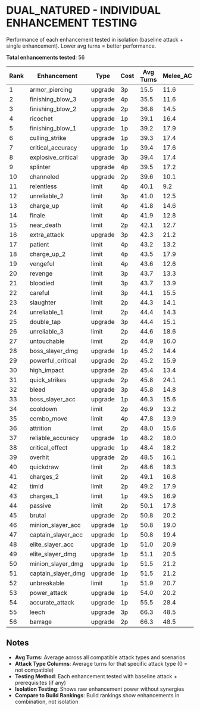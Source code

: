 # DUAL_NATURED - INDIVIDUAL ENHANCEMENT TESTING

Performance of each enhancement tested in isolation (baseline attack + single enhancement).
Lower avg turns = better performance.

**Total enhancements tested**: 56

| Rank | Enhancement | Type | Cost | Avg Turns | Melee_AC | Melee_DG | Ranged | Area | Direct |
|---|---|---|---|---|---|---|---|---|---|
| 1 | armor_piercing | upgrade | 3p | 15.5 | 11.6 | 12.6 | 15.6 | 17.0 | 16.8 |
| 2 | finishing_blow_3 | upgrade | 4p | 35.5 | 11.6 | 13.4 | 17.0 | 0.0 | 100.0 |
| 3 | finishing_blow_2 | upgrade | 2p | 36.8 | 14.5 | 14.5 | 18.3 | 0.0 | 100.0 |
| 4 | ricochet | upgrade | 1p | 39.1 | 16.4 | 17.1 | 22.9 | 0.0 | 100.0 |
| 5 | finishing_blow_1 | upgrade | 1p | 39.2 | 17.9 | 16.9 | 21.9 | 0.0 | 100.0 |
| 6 | culling_strike | upgrade | 1p | 39.3 | 17.4 | 16.1 | 23.6 | 0.0 | 100.0 |
| 7 | critical_accuracy | upgrade | 1p | 39.4 | 17.6 | 17.2 | 22.6 | 0.0 | 100.0 |
| 8 | explosive_critical | upgrade | 3p | 39.4 | 17.4 | 17.1 | 23.1 | 0.0 | 100.0 |
| 9 | splinter | upgrade | 4p | 39.5 | 17.2 | 16.4 | 24.3 | 0.0 | 100.0 |
| 10 | channeled | upgrade | 2p | 39.6 | 10.1 | 9.4 | 10.1 | 7.8 | 100.0 |
| 11 | relentless | limit | 4p | 40.1 | 9.2 | 9.2 | 10.2 | 12.1 | 100.0 |
| 12 | unreliable_2 | limit | 3p | 41.0 | 12.5 | 12.4 | 12.9 | 8.0 | 100.0 |
| 13 | charge_up | limit | 4p | 41.8 | 14.6 | 13.1 | 14.3 | 8.8 | 100.0 |
| 14 | finale | limit | 4p | 41.9 | 12.8 | 12.0 | 13.6 | 12.8 | 100.0 |
| 15 | near_death | limit | 2p | 42.1 | 12.7 | 11.9 | 13.8 | 14.0 | 100.0 |
| 16 | extra_attack | upgrade | 3p | 42.3 | 21.2 | 20.2 | 27.9 | 0.0 | 100.0 |
| 17 | patient | limit | 4p | 43.2 | 13.2 | 12.8 | 15.9 | 17.6 | 100.0 |
| 18 | charge_up_2 | limit | 4p | 43.5 | 17.9 | 16.5 | 18.0 | 8.8 | 100.0 |
| 19 | vengeful | limit | 4p | 43.6 | 12.6 | 11.9 | 16.2 | 20.6 | 100.0 |
| 20 | revenge | limit | 3p | 43.7 | 13.3 | 13.3 | 16.8 | 18.8 | 100.0 |
| 21 | bloodied | limit | 3p | 43.7 | 13.9 | 13.6 | 16.8 | 18.1 | 100.0 |
| 22 | careful | limit | 3p | 44.1 | 15.5 | 14.0 | 19.2 | 16.2 | 100.0 |
| 23 | slaughter | limit | 2p | 44.3 | 14.1 | 12.7 | 16.0 | 22.9 | 100.0 |
| 24 | unreliable_1 | limit | 2p | 44.4 | 14.3 | 14.2 | 19.2 | 18.5 | 100.0 |
| 25 | double_tap | upgrade | 3p | 44.4 | 15.1 | 13.3 | 18.7 | 19.1 | 100.0 |
| 26 | unreliable_3 | limit | 2p | 44.6 | 18.6 | 18.9 | 20.1 | 10.4 | 100.0 |
| 27 | untouchable | limit | 2p | 44.9 | 16.0 | 14.3 | 20.0 | 19.1 | 100.0 |
| 28 | boss_slayer_dmg | upgrade | 1p | 45.2 | 14.4 | 14.3 | 19.0 | 23.2 | 100.0 |
| 29 | powerful_critical | upgrade | 2p | 45.2 | 15.9 | 15.6 | 19.6 | 20.0 | 100.0 |
| 30 | high_impact | upgrade | 2p | 45.4 | 13.4 | 14.2 | 18.5 | 26.3 | 100.0 |
| 31 | quick_strikes | upgrade | 2p | 45.8 | 24.1 | 22.0 | 37.0 | 0.0 | 100.0 |
| 32 | bleed | upgrade | 3p | 45.8 | 14.8 | 13.3 | 19.7 | 26.9 | 100.0 |
| 33 | boss_slayer_acc | upgrade | 1p | 46.3 | 15.6 | 15.2 | 20.1 | 26.8 | 100.0 |
| 34 | cooldown | limit | 2p | 46.9 | 13.2 | 12.0 | 15.4 | 40.6 | 100.0 |
| 35 | combo_move | limit | 4p | 47.8 | 13.9 | 13.2 | 16.5 | 43.1 | 100.0 |
| 36 | attrition | limit | 2p | 48.0 | 15.6 | 14.9 | 19.9 | 37.7 | 100.0 |
| 37 | reliable_accuracy | upgrade | 1p | 48.2 | 18.0 | 16.8 | 23.0 | 31.7 | 100.0 |
| 38 | critical_effect | upgrade | 1p | 48.4 | 18.2 | 17.7 | 24.8 | 29.6 | 100.0 |
| 39 | overhit | upgrade | 2p | 48.5 | 16.1 | 16.4 | 24.1 | 34.2 | 100.0 |
| 40 | quickdraw | limit | 2p | 48.6 | 18.3 | 15.9 | 23.5 | 33.7 | 100.0 |
| 41 | charges_2 | limit | 2p | 49.1 | 16.8 | 16.3 | 23.7 | 38.0 | 100.0 |
| 42 | timid | limit | 2p | 49.2 | 17.9 | 18.7 | 22.6 | 36.3 | 100.0 |
| 43 | charges_1 | limit | 1p | 49.5 | 16.9 | 16.0 | 22.3 | 41.8 | 100.0 |
| 44 | passive | limit | 2p | 50.1 | 17.8 | 17.8 | 24.8 | 40.6 | 100.0 |
| 45 | brutal | upgrade | 2p | 50.8 | 20.2 | 19.0 | 26.6 | 38.8 | 100.0 |
| 46 | minion_slayer_acc | upgrade | 1p | 50.8 | 19.0 | 19.4 | 26.9 | 39.4 | 100.0 |
| 47 | captain_slayer_acc | upgrade | 1p | 50.8 | 19.4 | 20.5 | 27.1 | 37.6 | 100.0 |
| 48 | elite_slayer_acc | upgrade | 1p | 51.0 | 20.9 | 18.8 | 27.2 | 39.0 | 100.0 |
| 49 | elite_slayer_dmg | upgrade | 1p | 51.1 | 20.5 | 19.8 | 26.9 | 39.4 | 100.0 |
| 50 | minion_slayer_dmg | upgrade | 1p | 51.5 | 21.2 | 19.5 | 27.1 | 41.2 | 100.0 |
| 51 | captain_slayer_dmg | upgrade | 1p | 51.5 | 21.2 | 18.9 | 28.7 | 40.3 | 100.0 |
| 52 | unbreakable | limit | 1p | 51.9 | 20.7 | 19.8 | 26.9 | 44.3 | 100.0 |
| 53 | power_attack | upgrade | 1p | 54.0 | 20.2 | 24.9 | 31.1 | 47.6 | 100.0 |
| 54 | accurate_attack | upgrade | 1p | 55.5 | 28.4 | 20.8 | 35.9 | 48.0 | 100.0 |
| 55 | leech | upgrade | 3p | 66.3 | 48.5 | 43.7 | 73.0 | 0.0 | 100.0 |
| 56 | barrage | upgrade | 2p | 66.3 | 48.5 | 43.7 | 73.0 | 0.0 | 100.0 |

## Notes

- **Avg Turns**: Average across all compatible attack types and scenarios
- **Attack Type Columns**: Average turns for that specific attack type (0 = not compatible)
- **Testing Method**: Each enhancement tested with baseline attack + prerequisites (if any)
- **Isolation Testing**: Shows raw enhancement power without synergies
- **Compare to Build Rankings**: Build rankings show enhancements in combination, not isolation
